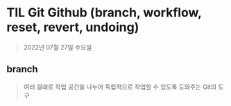 # **TIL Git Github (branch, workflow, reset, revert, undoing)**

> 2022년 07월 27일 수요일

## branch
> 여러 갈래로 작업 공간을 나누어 독립적으로 작업할 수 있도록 도와주는 Git의 도구



